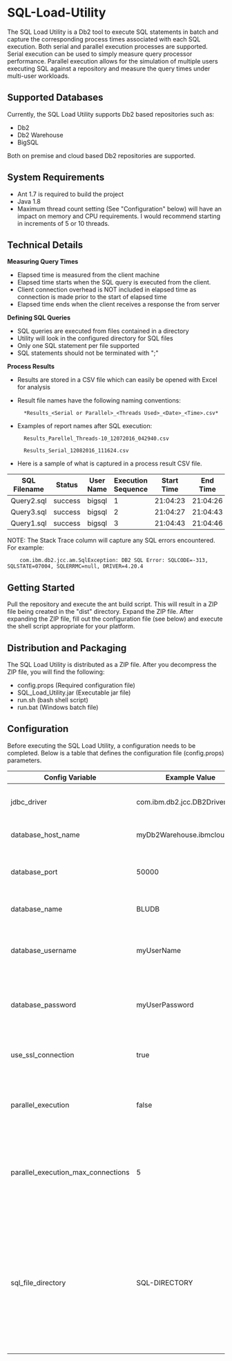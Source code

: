 # SQL-Load-Utility
The SQL Load Utility is a Db2 tool to execute SQL statements in batch and capture the corresponding process times associated with each SQL execution.  Both serial and parallel execution processes are supported.  Serial execution can be used to simply measure query processor performance.  Parallel execution allows for the simulation of multiple users executing SQL against a repository and measure the query times under multi-user workloads.



## Supported Databases
Currently, the SQL Load Utility supports Db2 based repositories such as:
* Db2
* Db2 Warehouse
* BigSQL

Both on premise and cloud based Db2 repositories are supported.

## System Requirements
* Ant 1.7 is required to build the project
* Java 1.8
* Maximum thread count setting (See "Configuration" below) will have an impact on memory and CPU requirements.  I would recommend starting in increments of 5 or 10 threads.


## Technical Details
**Measuring Query Times**
* Elapsed time is measured from the client machine
* Elapsed time starts when the SQL query is executed from the client.  
* Client connection overhead is NOT included in elapsed time as connection is made prior to the start of elapsed time
* Elapsed time ends when the client receives a response the from server

**Defining SQL Queries**
* SQL queries are executed from files contained in a directory
* Utility will look in the configured directory for SQL files
* Only one SQL statement per file supported
* SQL statements should not be terminated with ";"
 
**Process Results**
* Results are stored in a CSV file which can easily be opened with Excel for analysis
* Result file names have the following naming conventions:

   		*Results_<Serial or Parallel>_<Threads Used>_<Date>_<Time>.csv*
 	
* Examples of report names after SQL execution:
 
 		Results_Parellel_Threads-10_12072016_042940.csv
 	
 		Results_Serial_12082016_111624.csv
 		
* Here is a sample of what is captured in a process result CSV file.

SQL Filename	 | Status |	User Name |	Execution Sequence | Start Time | End Time | Elapsed Time | Stack Trace
-------------|--------|------------|--------------------|------------|----------|--------------|-------------
Query2.sql | success | bigsql | 1 | 21:04:23 | 21:04:26 | 0:00:03	 | 
Query3.sql | success | bigsql | 2 | 21:04:27 | 21:04:43 | 0:00:16	 |
Query1.sql | success | bigsql | 3 | 21:04:43 | 21:04:46 | 0:00:02	 |

NOTE:  The Stack Trace column will capture any SQL errors encountered.  For example:


 	    com.ibm.db2.jcc.am.SqlException: DB2 SQL Error: SQLCODE=-313, SQLSTATE=07004, SQLERRMC=null, DRIVER=4.20.4
  

## Getting Started
Pull the repository and execute the ant build script.  This will result in a ZIP file being created in the "dist" directory.  Expand the ZIP file.  After expanding the ZIP file, fill out the configuration file (see below) and execute the shell script appropriate for your platform. 

 
## Distribution and Packaging
 The SQL Load Utility is distributed as a ZIP file.  After you decompress the ZIP file, you will find the following:
 * config.props (Required configuration file)
 * SQL_Load_Utility.jar (Executable jar file)
 * run.sh (bash shell script)
 * run.bat (Windows batch file) 

## Configuration
Before executing the SQL Load Utility, a configuration needs to be completed.  Below is a table that defines the configuration file (config.props) parameters.

Config Variable | Example Value | Description | Required
----------------|---------------|-------------|----------
jdbc_driver | com.ibm.db2.jcc.DB2Driver | JDBC Driver Class Name. | YES  
database_host_name | myDb2Warehouse.ibmcloud.com | The host name of the database. | YES
database_port | 50000 | The service port number of the database. | YES
database_name | BLUDB | The name of the database. | YES
database_username | myUserName | The user name to use when connecting to the database. | YES
database_password | myUserPassword | The password of the user connecting to the database. | YES
use_ssl_connection | true | TRUE will use SSL / TLS.  False will use clear text. | YES
parallel_execution | false | False is serial execution.  True is parallel execution. | YES
parallel_execution_max_connections | 5 | The number that represents the MAXIMUM number of threads that will be used | YES
sql_file_directory | SQL-DIRECTORY | Directory name where SQL files are located.  Absolute or relative path.  The relative path root is the directory from which the utility was executed. | YES

 